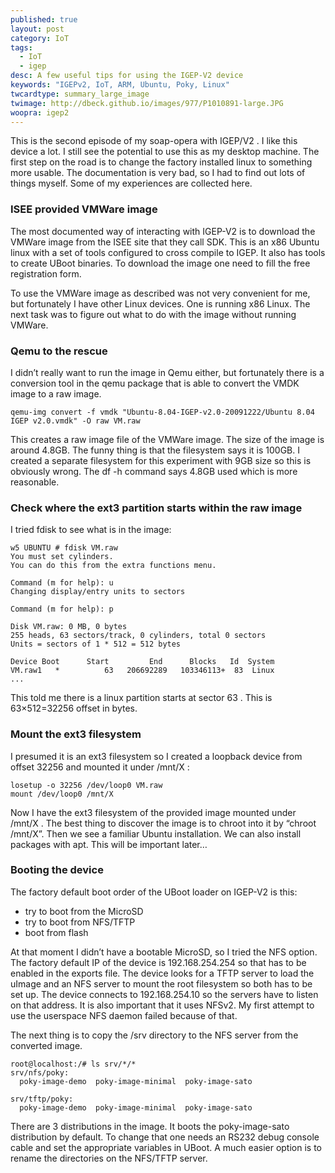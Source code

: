 ```yaml
---
published: true
layout: post
category: IoT
tags: 
  - IoT
  - igep
desc: A few useful tips for using the IGEP-V2 device
keywords: "IGEPv2, IoT, ARM, Ubuntu, Poky, Linux"
twcardtype: summary_large_image 
twimage: http://dbeck.github.io/images/977/P1010891-large.JPG 
woopra: igep2
---
```


This is the second episode of my soap-opera with IGEP/V2 . I like this device a lot. I still see the potential to use this as my desktop machine. The first step on the road is to change the factory installed linux to something more usable. The documentation is very bad, so I had to find out lots of things myself. Some of my experiences are collected here.

### ISEE provided VMWare image

The most documented way of interacting with IGEP-V2 is to download the VMWare image from the ISEE site that they call SDK. This is an x86 Ubuntu linux with a set of tools configured to cross compile to IGEP. It also has tools to create UBoot binaries. To download the image one need to fill the free registration form.

To use the VMWare image as described was not very convenient for me, but fortunately I have other Linux devices. One is running x86 Linux. The next task was to figure out what to do with the image without running VMWare.

### Qemu to the rescue

I didn’t really want to run the image in Qemu either, but fortunately there is a conversion tool in the qemu package that is able to convert the VMDK image to a raw image.

```
qemu-img convert -f vmdk "Ubuntu-8.04-IGEP-v2.0-20091222/Ubuntu 8.04 IGEP v2.0.vmdk" -O raw VM.raw
```

This creates a raw image file of the VMWare image. The size of the image is around 4.8GB. The funny thing is that the filesystem says it is 100GB. I created a separate filesystem for this experiment with 9GB size so this is obviously wrong. The df -h command says 4.8GB used which is more reasonable.

### Check where the ext3 partition starts within the raw image

I tried fdisk to see what is in the image:

```
w5 UBUNTU # fdisk VM.raw
You must set cylinders.
You can do this from the extra functions menu.

Command (m for help): u
Changing display/entry units to sectors

Command (m for help): p

Disk VM.raw: 0 MB, 0 bytes
255 heads, 63 sectors/track, 0 cylinders, total 0 sectors
Units = sectors of 1 * 512 = 512 bytes

Device Boot      Start         End      Blocks   Id  System
VM.raw1   *          63   206692289   103346113+  83  Linux
...
```

This told me there is a linux partition starts at sector 63 . This is 63×512=32256 offset in bytes.

### Mount the ext3 filesystem

I presumed it is an ext3 filesystem so I created a loopback device from offset 32256 and mounted it under /mnt/X :

```
losetup -o 32256 /dev/loop0 VM.raw
mount /dev/loop0 /mnt/X
```

Now I have the ext3 filesystem of the provided image mounted under /mnt/X . The best thing to discover the image is to chroot into it by “chroot /mnt/X”. Then we see a familiar Ubuntu installation. We can also install packages with apt. This will be important later…

### Booting the device

The factory default boot order of the UBoot loader on IGEP-V2 is this:

*   try to boot from the MicroSD
*   try to boot from NFS/TFTP
*   boot from flash

At that moment I didn’t have a bootable MicroSD, so I tried the NFS option. The factory default IP of the device is 192.168.254.254 so that has to be enabled in the exports file. The device looks for a TFTP server to load the uImage and an NFS server to mount the root filesystem so both has to be set up. The device connects to 192.168.254.10 so the servers have to listen on that address. It is also important that it uses NFSv2\. My first attempt to use the userspace NFS daemon failed because of that.

The next thing is to copy the /srv directory to the NFS server from the converted image.

```
root@localhost:/# ls srv/*/*
srv/nfs/poky:
  poky-image-demo  poky-image-minimal  poky-image-sato

srv/tftp/poky:
  poky-image-demo  poky-image-minimal  poky-image-sato
```

There are 3 distributions in the image. It boots the poky-image-sato distribution by default. To change that one needs an RS232 debug console cable and set the appropriate variables in UBoot. A much easier option is to rename the directories on the NFS/TFTP server.

